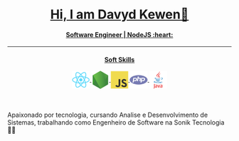 
<h1 align="center">
  <a href="#">
    Hi, I am Davyd Kewen👋
  </a>
</h1>


<h4 align="center">
  <a href="#">
    Software Engineer | NodeJS :heart:
  </a>
</h4>

<hr>

<h4 align="center">
  <a href="#">
    Soft Skills
  </a>
  <br>
  <br>
  <a href="#">
    <img align="center" alt="react-js" width="40" heigth="4" src="https://raw.githubusercontent.com/devicons/devicon/master/icons/react/react-original.svg" style="max-heigth:100%"></img>
  <img align="center" alt="nodejs" width="40" heigth="4" src="https://raw.githubusercontent.com/devicons/devicon/master/icons/nodejs/nodejs-original.svg" style="max-heigth:100%"></img>
  <img align="center" alt="javascript" width="40" heigth="4" src="https://raw.githubusercontent.com/devicons/devicon/master/icons/javascript/javascript-original.svg" style="max-heigth:100%"></img>
  <img align="center" alt="php" width="40" heigth="4" src="https://raw.githubusercontent.com/devicons/devicon/master/icons/php/php-plain.svg" style="max-heigth:100%"></img>
 <img align="center" alt="java" width="40" heigth="4" src="https://raw.githubusercontent.com/devicons/devicon/master/icons/java/java-original-wordmark.svg" style="max-heigth:100%"></img>
 
  </a>
</h4>

<br>

Apaixonado por tecnologia, cursando Analise e Desenvolvimento de Sistemas, trabalhando como Engenheiro de Software na Sonik Tecnologia :technologist:



<h4 align="left">
  <a href="#" >
    
  </a>
</h4>
<br>
<br>
